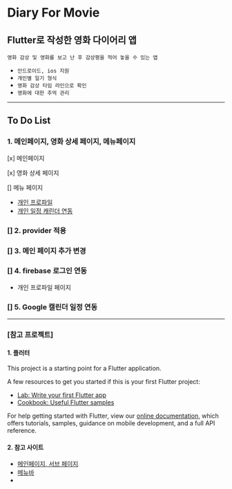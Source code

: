 # Diary For Movie

## Flutter로 작성한 영화 다이어리 앱 
`영화 감상 및 영화를 보고 난 후 감상평을 적어 놓을 수 있는 앱 `
 - `안드로이드, ios 지원`
 - `개인별 일기 형식`
 - `영화 감상 타임 라인으로 확인`
 - `영화에 대한 추억 관리`


***
## To Do List 

### 1. 메인페이지, 영화 상세 페이지, 메뉴페이지  
[x] 메인페이지 

[x] 영화 상세 페이지 

[] 메뉴 페이지 
- [개인 프로파일]()
- [개인 일정 캐린더 연동]() 
### [] 2. provider 적용

### [] 3. 메인 페이지 추가 변경 

### [] 4. firebase 로그인 연동
   - 개인 프로파일 페이지

### [] 5. Google 캘린더 일정 연동 




***
### [참고 프로젝트]

#### 1. 플러터 
This project is a starting point for a Flutter application.

A few resources to get you started if this is your first Flutter project:

- [Lab: Write your first Flutter app](https://flutter.dev/docs/get-started/codelab)
- [Cookbook: Useful Flutter samples](https://flutter.dev/docs/cookbook)

For help getting started with Flutter, view our
[online documentation](https://flutter.dev/docs), which offers tutorials,
samples, guidance on mobile development, and a full API reference.

#### 2. 참고 사이트 
- [메인페이지, 서브 페이지]()
- [메뉴바](https://www.youtube.com/watch?v=Cg9vLhfvWBE)
- 